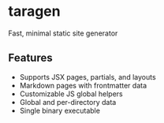 # taragen

Fast, minimal static site generator 

## Features

* Supports JSX pages, partials, and layouts
* Markdown pages with frontmatter data
* Customizable JS global helpers
* Global and per-directory data
* Single binary executable